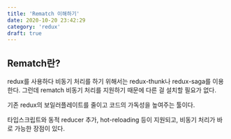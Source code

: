 ```yaml
---
title: 'Rematch 이해하기'
date: 2020-10-20 23:42:29
category: 'redux'
draft: true
---
```


## Rematch란?

redux를 사용하다 비동기 처리를 하기 위해서는 redux-thunk나 redux-saga를 이용한다. 그런데 rematch 비동기 처리를 지원하기 때문에 다른 걸 설치할 필요가 없다. 

기존 redux의 보일러플레이트를 줄이고 코드의 가독성을 높여주는 툴이다. 

타입스크립트와 동적 reducer 추가, hot-reloading 등이 지원되고, 비동기 처리가 바로 가능한 장점이 있다. 


